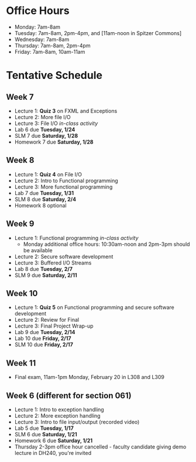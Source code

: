 # Office Hours
* Monday: 7am-8am
* Tuesday: 7am-8am, 2pm-4pm, and [11am-noon in Spitzer Commons]
* Wednesday: 7am-8am
* Thursday: 7am-8am, 2pm-4pm
* Friday: 7am-8am, 10am-11am
 
# Tentative Schedule
## Week 7
* Lecture 1: **Quiz 3** on FXML and Exceptions
* Lecture 2: More file I/O
* Lecture 3: File I/O _in-class activity_
* Lab 6 due **Tuesday, 1/24**
* SLM 7 due **Saturday, 1/28**
* Homework 7 due **Saturday, 1/28**

## Week 8
* Lecture 1: **Quiz 4** on File I/O
* Lecture 2: Intro to Functional programming
* Lecture 3: More functional programming
* Lab 7 due **Tuesday, 1/31**
* SLM 8 due **Saturday, 2/4**
* Homework 8 optional

## Week 9
* Lecture 1: Functional programming _in-class activity_
    - Monday additional office hours: 10:30am-noon and 2pm-3pm should be available
* Lecture 2: Secure software development
* Lecture 3: Buffered I/O Streams
* Lab 8 due **Tuesday, 2/7**
* SLM 9 due **Saturday, 2/11**

## Week 10
* Lecture 1: **Quiz 5** on Functional programming and secure software development
* Lecture 2: Review for Final
* Lecture 3: Final Project Wrap-up
* Lab 9 due **Tuesday, 2/14**
* Lab 10 due **Friday, 2/17**
* SLM 10 due **Friday, 2/17**

## Week 11
* Final exam, 11am-1pm Monday, February 20 in L308 and L309
 
## Week 6 (different for section 061)
* Lecture 1: Intro to exception handling
* Lecture 2: More exception handling
* Lecture 3: Intro to file input/output (recorded video)
* Lab 5 due **Tuesday, 1/17**
* SLM 6 due **Saturday, 1/21**
* Homework 6 due **Saturday, 1/21**
* Thursday 2-3pm office hour cancelled - faculty candidate giving demo lecture in DH240, you're invited

